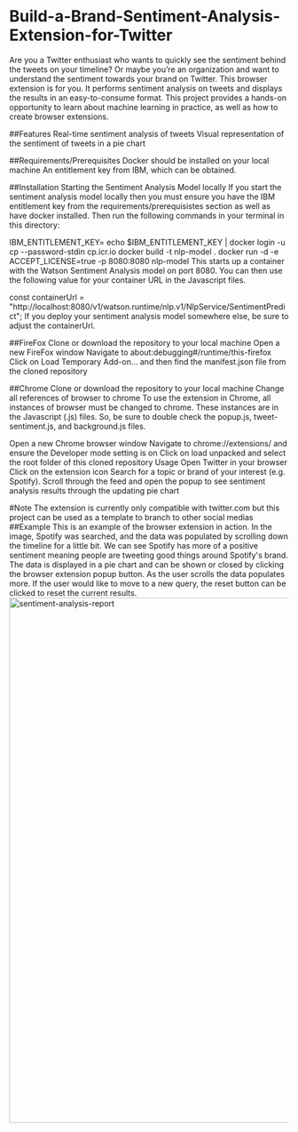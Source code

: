 # Build-a-Brand-Sentiment-Analysis-Extension-for-Twitter

Are you a Twitter enthusiast who wants to quickly see the sentiment behind the tweets on your timeline? Or maybe you’re an organization and want to understand the sentiment towards your brand on Twitter. This browser extension is for you. It performs sentiment analysis on tweets and displays the results in an easy-to-consume format. This project provides a hands-on opportunity to learn about machine learning in practice, as well as how to create browser extensions.

##Features
Real-time sentiment analysis of tweets
Visual representation of the sentiment of tweets in a pie chart

##Requirements/Prerequisites
Docker should be installed on your local machine
An entitlement key from IBM, which can be obtained.

##Installation
Starting the Sentiment Analysis Model locally
If you start the sentiment analysis model locally then you must ensure you have the IBM entitlement key from the requirements/prerequisistes section as well as have docker installed. Then run the following commands in your terminal in this directory:

IBM_ENTITLEMENT_KEY=<your-key>
echo $IBM_ENTITLEMENT_KEY | docker login -u cp --password-stdin cp.icr.io
docker build -t nlp-model .
docker run -d -e ACCEPT_LICENSE=true -p 8080:8080 nlp-model
This starts up a container with the Watson Sentiment Analysis model on port 8080. You can then use the following value for your container URL in the Javascript files.

const containerUrl = "http://localhost:8080/v1/watson.runtime/nlp.v1/NlpService/SentimentPredict";
If you deploy your sentiment analysis model somewhere else, be sure to adjust the containerUrl.

##FireFox
Clone or download the repository to your local machine
Open a new FireFox window
Navigate to about:debugging#/runtime/this-firefox
Click on Load Temporary Add-on... and then find the manifest.json file from the cloned repository

##Chrome
Clone or download the repository to your local machine
Change all references of browser to chrome
To use the extension in Chrome, all instances of browser must be changed to chrome. These instances are in the Javascript (.js) files. So, be sure to double check the popup.js, tweet-sentiment.js, and background.js files.

Open a new Chrome browser window
Navigate to chrome://extensions/ and ensure the Developer mode setting is on
Click on load unpacked and select the root folder of this cloned repository
Usage
Open Twitter in your browser
Click on the extension icon
Search for a topic or brand of your interest (e.g. Spotify).
Scroll through the feed and open the popup to see sentiment analysis results through the updating pie chart


#Note
The extension is currently only compatible with twitter.com but this project can be used as a template to branch to other social medias
##Example
This is an example of the browser extension in action. In the image, Spotify was searched, and the data was populated by scrolling down the timeline for a little bit. We can see Spotify has more of a positive sentiment meaning people are tweeting good things around Spotify's brand. The data is displayed in a pie chart and can be shown or closed by clicking the browser extension popup button. As the user scrolls the data populates more. If the user would like to move to a new query, the reset button can be clicked to reset the current results.<img width="945" alt="sentiment-analysis-report" src="https://github.com/solairaja13/Build-a-Brand-Sentiment-Analysis-Extension-for-Twitter/assets/111340211/c052ff50-af18-451e-afb1-917e4ba2f38a">

